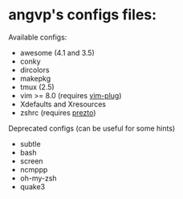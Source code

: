 angvp's configs files:
======================


Available configs:

- awesome (4.1 and 3.5)
- conky
- dircolors
- makepkg
- tmux (2.5)
- vim >= 8.0 (requires [vim-plug](https://github.com/junegunn/vim-plug/))
- Xdefaults and Xresources
- zshrc (requires [prezto](https://github.com/sorin-ionescu/prezto/))

Deprecated configs (can be useful for some hints)

- subtle
- bash
- screen
- ncmppp 
- oh-my-zsh
- quake3 
